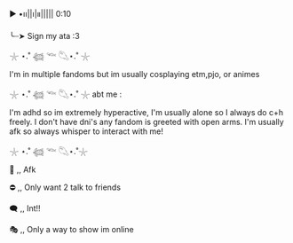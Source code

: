 ▶︎ •၊၊||၊|။||||| 0:10

╰┈➤ Sign my ata :3
 
 𓇼 ⋆.˚ 𓆉 𓆝 𓆡⋆.˚ 𓇼

 I'm in multiple fandoms but im usually cosplaying etm,pjo, or animes 

 𓇼 ⋆.˚ 𓆉 𓆝 𓆡⋆.˚ 𓇼
abt me :

I'm adhd so im extremely hyperactive, I'm usually alone so I always do c+h freely. I 
don't have dni's any fandom is greeted with open arms. I'm usually afk so always whisper to interact with me!

  𓇼 ⋆.˚ 𓆉 𓆝 𓆡⋆.˚𓇼

🌙 ,, Afk

⛔ ,, Only want 2 talk to friends

🗨️ ,, Int!!

🎭 ,, Only a way to show im online
